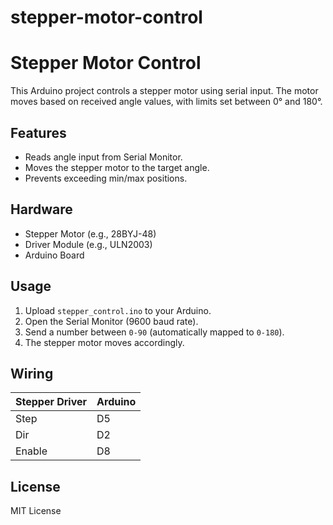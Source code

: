 # stepper-motor-control

# Stepper Motor Control

This Arduino project controls a stepper motor using serial input. The motor moves based on received angle values, with limits set between 0° and 180°.

## Features
- Reads angle input from Serial Monitor.
- Moves the stepper motor to the target angle.
- Prevents exceeding min/max positions.

## Hardware
- Stepper Motor (e.g., 28BYJ-48)
- Driver Module (e.g., ULN2003)
- Arduino Board

## Usage
1. Upload `stepper_control.ino` to your Arduino.
2. Open the Serial Monitor (9600 baud rate).
3. Send a number between `0-90` (automatically mapped to `0-180`).
4. The stepper motor moves accordingly.

## Wiring
| Stepper Driver | Arduino |
|---------------|---------|
| Step | D5 |
| Dir  | D2 |
| Enable | D8 |

## License
MIT License
